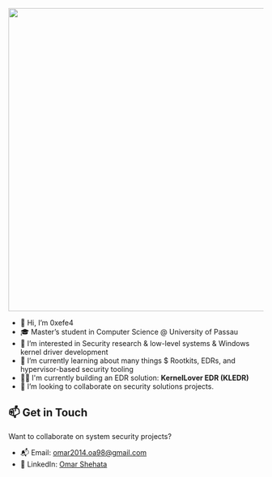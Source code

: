 <p align="center">
  <img src="./tenor.gif" width="600"/>
</p>

- 👋 Hi, I’m 0xefe4
- 🎓 Master’s student in Computer Science @ University of Passau
- 👀 I’m interested in Security research & low-level systems & Windows kernel driver development
- 🌱 I’m currently learning about many things $ Rootkits, EDRs, and hypervisor-based security tooling
- 🏃‍➡️ I'm currently building an EDR solution: **KernelLover EDR (KLEDR)**
- 💞️ I’m looking to collaborate on security solutions projects.

## 📫 Get in Touch
Want to collaborate on system security projects?

- 📬 Email: [omar2014.oa98@gmail.com](mailto:omar2014.oa98@gmail.com)  
- 💼 LinkedIn: [Omar Shehata](https://linkedin.com/in/efe4)  
